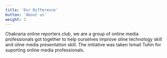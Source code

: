 ```yaml
---
title: 'Our Difference'
button: 'About us'
weight: 2
---
```


Chakraria online reporters club, we are a group of online media professionals got together to help ourselves improve oline technology skill and oline media presentation skill. The initiative was taken Ismail Tuhin for suporting online media professionals.
